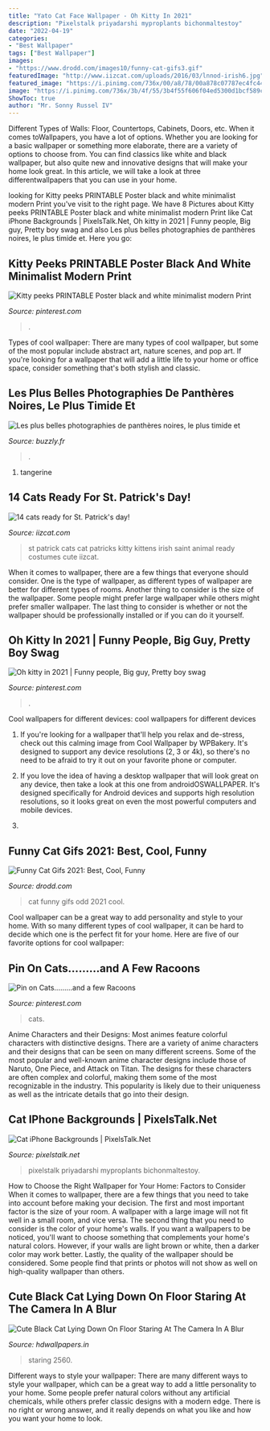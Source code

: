 ```yaml
---
title: "Yato Cat Face Wallpaper - Oh Kitty In 2021"
description: "Pixelstalk priyadarshi myproplants bichonmaltestoy"
date: "2022-04-19"
categories:
- "Best Wallpaper"
tags: ["Best Wallpaper"]
images:
- "https://www.drodd.com/images10/funny-cat-gifs3.gif"
featuredImage: "http://www.iizcat.com/uploads/2016/03/lnnod-irish6.jpg"
featured_image: "https://i.pinimg.com/736x/00/a8/78/00a878c07787ec4fc446078379d2d34c.jpg"
image: "https://i.pinimg.com/736x/3b/4f/55/3b4f55f606f04ed5300d1bcf589c010e.jpg"
ShowToc: true
author: "Mr. Sonny Russel IV"
---
```



Different Types of Walls: Floor, Countertops, Cabinets, Doors, etc.
When it comes toWallpapers, you have a lot of options. Whether you are looking for a basic wallpaper or something more elaborate, there are a variety of options to choose from. You can find classics like white and black wallpaper, but also quite new and innovative designs that will make your home look great. In this article, we will take a look at three differentwallpapers that you can use in your home.

	

		
looking for Kitty peeks PRINTABLE Poster black and white minimalist modern Print you've visit to the right page. We have 8 Pictures about Kitty peeks PRINTABLE Poster black and white minimalist modern Print like Cat iPhone Backgrounds | PixelsTalk.Net, Oh kitty in 2021 | Funny people, Big guy, Pretty boy swag and also Les plus belles photographies de panthères noires, le plus timide et. Here you go:
		
    
## Kitty Peeks PRINTABLE Poster Black And White Minimalist Modern Print

<img loading=lazy src="https://i.pinimg.com/736x/65/b8/bf/65b8bf4aba9cc5e14963adec61376d16.jpg" onerror="this.onerror=null;this.src='https://tse1.mm.bing.net/th?id=OIP.HJtgymO5blY6Cj0eY0d_QwHaKl&amp;pid=15.1';" alt="Kitty peeks PRINTABLE Poster black and white minimalist modern Print">

_Source: pinterest.com_

>. 

	

Types of cool wallpaper:
There are many types of cool wallpaper, but some of the most popular include abstract art, nature scenes, and pop art. If you're looking for a wallpaper that will add a little life to your home or office space, consider something that's both stylish and classic.

    
## Les Plus Belles Photographies De Panthères Noires, Le Plus Timide Et

<img loading=lazy src="https://buzzly.fr/uploads/thumb/960/phpLiThIS.jpg" onerror="this.onerror=null;this.src='https://tse1.mm.bing.net/th?id=OIP.-_qjbymZqilz0CWfuUuENwHaEX&amp;pid=15.1';" alt="Les plus belles photographies de panthères noires, le plus timide et">

_Source: buzzly.fr_

>. 

	

1. tangerine 

    
## 14 Cats Ready For St. Patrick&#039;s Day!

<img loading=lazy src="http://www.iizcat.com/uploads/2016/03/lnnod-irish6.jpg" onerror="this.onerror=null;this.src='https://tse1.mm.bing.net/th?id=OIP.leKe75Vb7exD1Dp4OdCnywHaJ4&amp;pid=15.1';" alt="14 cats ready for St. Patrick&#039;s day!">

_Source: iizcat.com_

>st patrick cats cat patricks kitty kittens irish saint animal ready costumes cute iizcat. 

	

When it comes to wallpaper, there are a few things that everyone should consider. One is the type of wallpaper, as different types of wallpaper are better for different types of rooms. Another thing to consider is the size of the wallpaper. Some people might prefer large wallpaper while others might prefer smaller wallpaper. The last thing to consider is whether or not the wallpaper should be professionally installed or if you can do it yourself.

    
## Oh Kitty In 2021 | Funny People, Big Guy, Pretty Boy Swag

<img loading=lazy src="https://i.pinimg.com/736x/00/a8/78/00a878c07787ec4fc446078379d2d34c.jpg" onerror="this.onerror=null;this.src='https://tse2.mm.bing.net/th?id=OIP.7z0oJgCiwqadNEEvdT_lTAHaFe&amp;pid=15.1';" alt="Oh kitty in 2021 | Funny people, Big guy, Pretty boy swag">

_Source: pinterest.com_

>. 

	

Cool wallpapers for different devices:
cool wallpapers for different devices 

1. If you're looking for a wallpaper that'll help you relax and de-stress, check out this calming image from Cool Wallpaper by WPBakery. It's designed to support any device resolutions (2, 3 or 4k), so there's no need to be afraid to try it out on your favorite phone or computer.

2. If you love the idea of having a desktop wallpaper that will look great on any device, then take a look at this one from androidOSWALLPAPER. It's designed specifically for Android devices and supports high resolution resolutions, so it looks great on even the most powerful computers and mobile devices.

3.

    
## Funny Cat Gifs 2021: Best, Cool, Funny

<img loading=lazy src="https://www.drodd.com/images10/funny-cat-gifs3.gif" onerror="this.onerror=null;this.src='https://tse4.mm.bing.net/th?id=OIP.BUyplB7LYJWb5xPTVnE9hQAAAA&amp;pid=15.1';" alt="Funny Cat Gifs 2021: Best, Cool, Funny">

_Source: drodd.com_

>cat funny gifs odd 2021 cool. 

	

Cool wallpaper can be a great way to add personality and style to your home. With so many different types of cool wallpaper, it can be hard to decide which one is the perfect fit for your home. Here are five of our favorite options for cool wallpaper: 

    
## Pin On Cats.........and A Few Racoons

<img loading=lazy src="https://i.pinimg.com/736x/3b/4f/55/3b4f55f606f04ed5300d1bcf589c010e.jpg" onerror="this.onerror=null;this.src='https://tse1.mm.bing.net/th?id=OIP.nwFzaivQmGRSvZXvBav0JQHaNJ&amp;pid=15.1';" alt="Pin on Cats.........and a few Racoons">

_Source: pinterest.com_

>cats. 

	

Anime Characters and their Designs: Most animes feature colorful characters with distinctive designs.
There are a variety of anime characters and their designs that can be seen on many different screens. Some of the most popular and well-known anime character designs include those of Naruto, One Piece, and Attack on Titan. The designs for these characters are often complex and colorful, making them some of the most recognizable in the industry. This popularity is likely due to their uniqueness as well as the intricate details that go into their design.

    
## Cat IPhone Backgrounds | PixelsTalk.Net

<img loading=lazy src="https://www.pixelstalk.net/wp-content/uploads/2016/10/Download-Photos-Cat-iPhone.jpg" onerror="this.onerror=null;this.src='https://tse2.mm.bing.net/th?id=OIP.GGwQbcoOiIrTTpS96HjGVgHaNK&amp;pid=15.1';" alt="Cat iPhone Backgrounds | PixelsTalk.Net">

_Source: pixelstalk.net_

>pixelstalk priyadarshi myproplants bichonmaltestoy. 

	

How to Choose the Right Wallpaper for Your Home: Factors to Consider
When it comes to wallpaper, there are a few things that you need to take into account before making your decision. The first and most important factor is the size of your room. A wallpaper with a large image will not fit well in a small room, and vice versa. 
The second thing that you need to consider is the color of your home's walls. If you want a wallpapers to be noticed, you'll want to choose something that complements your home's natural colors. However, if your walls are light brown or white, then a darker color may work better. 
Lastly, the quality of the wallpaper should be considered. Some people find that prints or photos will not show as well on high-quality wallpaper than others.

    
## Cute Black Cat Lying Down On Floor Staring At The Camera In A Blur

<img loading=lazy src="https://www.hdwallpapers.in/download/cute_black_cat_lying_down_on_floor_staring_at_the_camera_in_a_blur_background_hd_animals-1366x768.jpg" onerror="this.onerror=null;this.src='https://tse1.mm.bing.net/th?id=OIP.poofX_EHtBa4RTZJFfYNfgHaEK&amp;pid=15.1';" alt="Cute Black Cat Lying Down On Floor Staring At The Camera In A Blur">

_Source: hdwallpapers.in_

>staring 2560. 

	

Different ways to style your wallpaper:
There are many different ways to style your wallpaper, which can be a great way to add a little personality to your home. Some people prefer natural colors without any artificial chemicals, while others prefer classic designs with a modern edge. There is no right or wrong answer, and it really depends on what you like and how you want your home to look.


